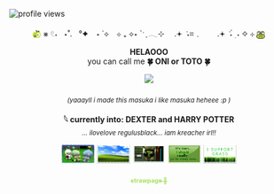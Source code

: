 <!-- 👁 浏览量放左上角 -->
<p align="left">
  <img src="https://komarev.com/ghpvc/?username=onionibaby&color=A8E05F" alt="profile views" height="20px"/>
</p>

<!-- 🌟 颜文字分隔条 -->
<p align="center">
  <img src="https://raw.githubusercontent.com/onionibaby/onionibaby/main/tumblr_dbb2c24a9d8c8c8d0e5f8050346adfe8_8743a7ef_75.gif" width="16px" style="vertical-align:middle;"/>
  ⨳ 𓏲˖    ⋆˚.    °✦　⋆  ˙⟡　⊹ ₊  ⟡⋆    `ˑ ִֶ   𓂃⊹  　.𖥔   ݁ ˖⌗﹒　　.𖥔   ݁ ˖๋   ࣭    ˖   ✧   ⊹
  <img src="https://raw.githubusercontent.com/onionibaby/onionibaby/main/geq669.gif" width="16px" style="vertical-align:middle;"/>
</p>

<!-- ✨ 中心文字介绍 -->
<p align="center">
  <strong>HELAOOO</strong><br/>
  you can call me <strong>🍀 ONI or TOTO 🍀 
</p></strong>
</p>

<!-- 🖼️ 插入自制图像（放大版） -->
<p align="center">
  <img src="https://raw.githubusercontent.com/onionibaby/onionibaby/main/appllll!!Llllwlwlwl%20masukaa!!.PNG" width="400px"/>
</p>

<!-- 🔸 小字备注 -->
<p align="center">
  <sub><i>(yaaayll i made this masuka i like masuka heheee :p )</i></sub>
</p>

<!-- 🎬 兴趣介绍 -->
<p align="center">
  <strong>𓆩 currently into: DEXTER and HARRY POTTER</strong><br/>
  <sub><i>... ilovelove regulusblack... iam kreacher irl!!</i></sub>
</p>

<!-- 🧸 图片展示（共五张） -->
<p align="center">
  <img src="https://raw.githubusercontent.com/onionibaby/onionibaby/main/Tumblr-l-225137606254948.gif" width="60px"/>
  <img src="https://raw.githubusercontent.com/onionibaby/onionibaby/main/Tumblr-l-163064350461126.png" width="60px"/>
  <img src="https://raw.githubusercontent.com/onionibaby/onionibaby/main/tumblr_5378782d238139cd392a1494ef183f4f_420475a5_100.png" width="60px"/>
  <img src="https://raw.githubusercontent.com/onionibaby/onionibaby/main/3s56vo.png" width="60px"/>
  <img src="https://raw.githubusercontent.com/onionibaby/onionibaby/main/Tumblr-l-114423625342443.png" width="60px"/>
</p>

<!-- 🍏 StrawPage链接 -->
<p align="center">
  <a href="https://oniok.straw.page" style="color:#A8E05F; font-size:13px;">
    <sub><strong>strawpage 🍏</strong></sub>
  </a>
</p>

